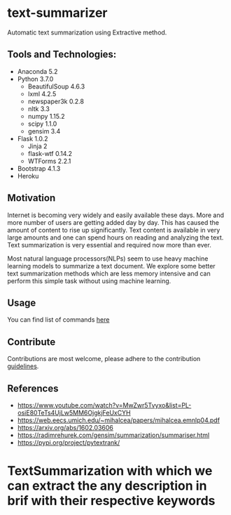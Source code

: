 # text-summarizer
Automatic text summarization using Extractive method.

## Tools and Technologies:
- Anaconda 5.2
- Python 3.7.0
    - BeautifulSoup 4.6.3
    - lxml 4.2.5
    - newspaper3k 0.2.8
    - nltk 3.3
    - numpy 1.15.2
    - scipy 1.1.0
    - gensim 3.4
- Flask 1.0.2
    - Jinja 2
    - flask-wtf 0.14.2 
    - WTForms 2.2.1
- Bootstrap 4.1.3
- Heroku

## Motivation
Internet is becoming very widely and easily available these days. More and more number of users are getting added day by day. This has caused the amount of content to rise up significantly. Text content is available in very large amounts and one can spend hours on reading and analyzing the text. Text summarization is very essential and required now more than ever.

Most natural language processors(NLPs) seem to use heavy machine learning models to summarize a text document. We explore some better text summarization methods which are less memory intensive and can perform this simple task without using machine learning.

## Usage
You can find list of commands [here](commands.md)

## Contribute
Contributions are most welcome, please adhere to the contribution [guidelines](CONTRIBUTING.md).

## References
- https://www.youtube.com/watch?v=MwZwr5Tvyxo&list=PL-osiE80TeTs4UjLw5MM6OjgkjFeUxCYH
- https://web.eecs.umich.edu/~mihalcea/papers/mihalcea.emnlp04.pdf
- https://arxiv.org/abs/1602.03606
- https://radimrehurek.com/gensim/summarization/summariser.html
- https://pypi.org/project/pytextrank/
# TextSummarization with which we can extract the any description in brif with their respective keywords
